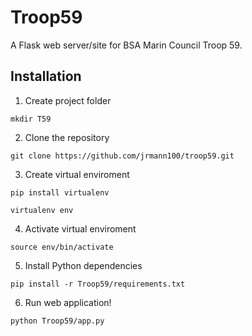 # Troop59 #
A Flask web server/site for BSA Marin Council Troop 59.

## Installation ##
1. Create project folder
```
mkdir T59
```
2. Clone the repository
```
git clone https://github.com/jrmann100/troop59.git
```
3. Create virtual enviroment
```
pip install virtualenv
```
```
virtualenv env
```
4. Activate virtual enviroment
```
source env/bin/activate
```
5. Install Python dependencies
```
pip install -r Troop59/requirements.txt
```
6. Run web application!
```
python Troop59/app.py
```
